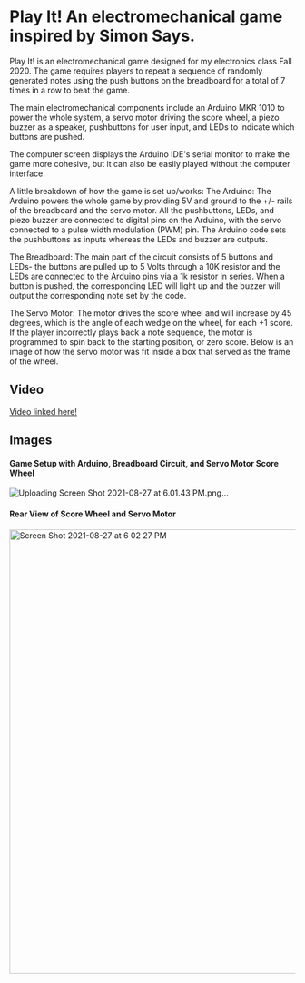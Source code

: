 # Play It! An electromechanical game inspired by Simon Says.

Play It! is an electromechanical game designed for my electronics class Fall 2020. The game requires players to repeat a sequence of randomly generated notes using the push buttons on the breadboard for a total of 7 times in a row to beat the game.

The main electromechanical components include an Arduino MKR 1010 to power the whole system, a servo motor driving the score wheel, a piezo buzzer as a speaker, pushbuttons for user input, and LEDs to indicate which buttons are pushed. 

The computer screen displays the Arduino IDE's serial monitor to make the game more cohesive, but it can also be easily played without the computer interface.

A little breakdown of how the game is set up/works:
The Arduino: The Arduino powers the whole game by providing 5V and ground to the +/- rails of the breadboard and the servo motor. All the pushbuttons, LEDs, and piezo buzzer are connected to digital pins on the Arduino, with the servo connected to a pulse width modulation (PWM) pin. The Arduino code sets the pushbuttons as inputs whereas the LEDs and buzzer are outputs. 

The Breadboard: The main part of the circuit consists of 5 buttons and LEDs- the buttons are pulled up to 5 Volts through a 10K resistor and the LEDs are connected to the Arduino pins via a 1k resistor in series. When a button is pushed, the corresponding LED will light up and the buzzer will output the corresponding note set by the code. 

The Servo Motor: The motor drives the score wheel and will increase by 45 degrees, which is the angle of each wedge on the wheel, for each +1 score. If the player incorrectly plays back a note sequence, the motor is programmed to spin back to the starting position, or zero score. Below is an image of how the servo motor was fit inside a box that served as the frame of the wheel.

## Video
[Video linked here!](https://youtu.be/tz9NjHjXaaw)

## Images
#### Game Setup with Arduino, Breadboard Circuit, and Servo Motor Score Wheel
![Uploading Screen Shot 2021-08-27 at 6.01.43 PM.png…]()

#### Rear View of Score Wheel and Servo Motor
<img width="783" alt="Screen Shot 2021-08-27 at 6 02 27 PM" src="https://user-images.githubusercontent.com/49819466/131193123-be983cae-27be-4968-9aaf-88c8620304be.png">
